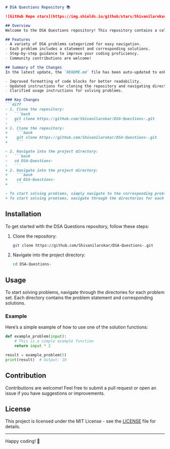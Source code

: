 ```markdown
# DSA Questions Repository 📚

![GitHub Repo stars](https://img.shields.io/github/stars/Shivanilarokar/DSA-Questions-) ![GitHub forks](https://img.shields.io/github/forks/Shivanilarokar/DSA-Questions-) ![GitHub issues](https://img.shields.io/github/issues/Shivanilarokar/DSA-Questions-)

## Overview
Welcome to the DSA Questions repository! This repository contains a collection of Data Structures and Algorithms (DSA) questions designed to help you enhance your coding skills and prepare for technical interviews.

## Features
- A variety of DSA problems categorized for easy navigation.
- Each problem includes a statement and corresponding solutions.
- Step-by-step guidance to improve your coding proficiency.
- Community contributions are welcome!

## Summary of the Changes
In the latest update, the `README.md` file has been auto-updated to enhance clarity and usability. Key changes include:

- Improved formatting of code blocks for better readability.
- Updated instructions for cloning the repository and navigating directories.
- Clarified usage instructions for solving problems.

### Key Changes
```diff
- 1. Clone the repository:
-   ```bash
-   git clone https://github.com/Shivanilarokar/DSA-Questions-.git
-   ```
+ 1. Clone the repository:
+    ```bash
+    git clone https://github.com/Shivanilarokar/DSA-Questions-.git
+    ```

- 2. Navigate into the project directory:
-   ```bash
-   cd DSA-Questions-
-   ```
+ 2. Navigate into the project directory:
+    ```bash
+    cd DSA-Questions-
+    ```

- To start solving problems, simply navigate to the corresponding problem directory and follow the instructions provided in the solution files. Each problem is designed to help you improve your coding skills step-by-step.
+ To start solving problems, navigate through the directories for each problem set. Each directory contains the problem statement and corresponding solutions.
```

## Installation
To get started with the DSA Questions repository, follow these steps:

1. Clone the repository:
   ```bash
   git clone https://github.com/Shivanilarokar/DSA-Questions-.git
   ```
2. Navigate into the project directory:
   ```bash
   cd DSA-Questions-
   ```

## Usage
To start solving problems, navigate through the directories for each problem set. Each directory contains the problem statement and corresponding solutions.

### Example
Here’s a simple example of how to use one of the solution functions:
```python
def example_problem(input):
    # This is a simple example function
    return input * 2

result = example_problem(5)
print(result)  # Output: 10
```

## Contribution
Contributions are welcome! Feel free to submit a pull request or open an issue if you have suggestions or improvements.

## License
This project is licensed under the MIT License - see the [LICENSE](LICENSE) file for details.

---

Happy coding! 🚀
```